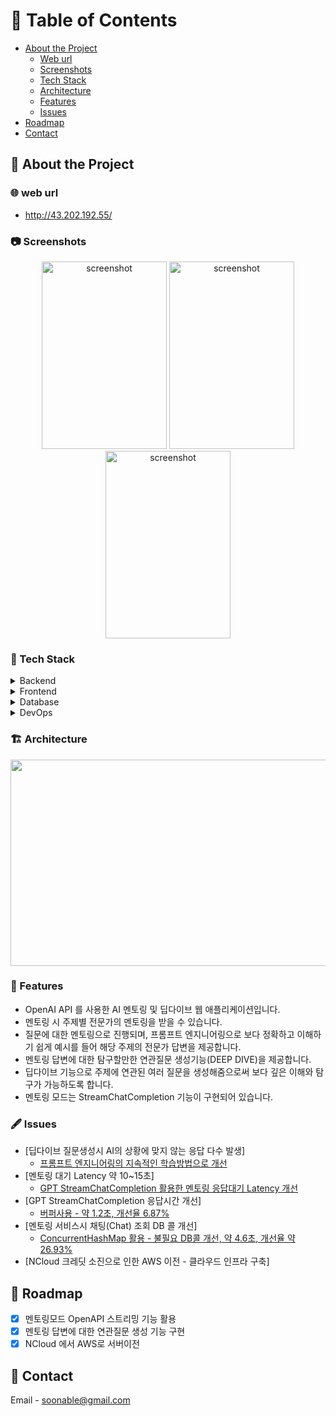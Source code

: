 <!-- Table of Contents -->
# :notebook_with_decorative_cover: Table of Contents

- [About the Project](#star2-about-the-project)
  * [Web url](#globe_with_meridians-web-url)
  * [Screenshots](#camera-screenshots)
  * [Tech Stack](#space_invader-tech-stack)
  * [Architecture](#building_construction-architecture)
  * [Features](#dart-features)
  * [Issues](#fountain_pen-issues)
- [Roadmap](#compass-roadmap)
- [Contact](#handshake-contact)

<!-- About the Project -->
## :star2: About the Project

<!-- Web URL -->
### :globe_with_meridians: web url
- http://43.202.192.55/

<!-- Screenshots -->
### :camera: Screenshots
<div align="center"> 
  <img src="https://github.com/soonhankwon/dev-space-x-backend/assets/113872320/0a7a7f3b-b7d0-4e62-a6e0-bef64cf2149e" width="200" height="300" alt="screenshot"/>
  <img src="https://github.com/soonhankwon/dev-space-x-backend/assets/113872320/114c4e79-fef2-4b56-82a2-23bcfa90c9dd" width="200" height="300" alt="screenshot"/>
  <img src="https://github.com/soonhankwon/dev-space-x-backend/assets/113872320/d8e3e9b6-5181-4843-a1b7-a26bfdd9d2b4" width="200" height="300" alt="screenshot"/>
</div>

<!-- TechStack -->
### :space_invader: Tech Stack

<details>
  <summary>Backend</summary>
 
  - Java 17 Amazon Corretto
  - SpringBoot 2.7.15
  - theokanning.openai-gpt3-java 0.16.0
  - Spring Data JPA
  - Spring Security 5.7.10
  - Spring WebSocket 5.3.29
</details>

<details>
  <summary>Frontend</summary>
 
  - Thymeleaf
  - Javascript
</details>

<details>
<summary>Database</summary>
 
  - MySQL 8.0.33</a></li>
</details>

<details>
<summary>DevOps</summary>
 
  - AWS VPC
  - AWS EC2
  - AWS RDS
  - Docker
  - Github Actions
</details>

<!-- Architecture -->
### :building_construction: Architecture
<div align="center"> 
<img src="https://github.com/soonhankwon/tech-interview-defense/assets/113872320/dd084992-eeaf-4ce2-95a2-a9ebce0b10c0" width="540" height="330">
</div>

<!-- Features -->
### :dart: Features

- OpenAI API 를 사용한 AI 멘토링 및 딥다이브 웹 애플리케이션입니다.
- 멘토링 시 주제별 전문가의 멘토링을 받을 수 있습니다.
- 질문에 대한 멘토링으로 진행되며, 프롬프트 엔지니어링으로 보다 정확하고 이해하기 쉽게 예시를 들어 해당 주제의 전문가 답변을 제공합니다.
- 멘토링 답변에 대한 탐구할만한 연관질문 생성기능(DEEP DIVE)을 제공합니다.
- 딥다이브 기능으로 주제에 연관된 여러 질문을 생성해줌으로써 보다 깊은 이해와 탐구가 가능하도록 합니다. 
- 멘토링 모드는 StreamChatCompletion 기능이 구현되어 있습니다.

<!-- Issue -->
### :fountain_pen: Issues

- [딥다이브 질문생성시 AI의 상황에 맞지 않는 응답 다수 발생]
  * [프롬프트 엔지니어링의 지속적인 학습방법으로 개선](https://www.notion.so/AI-98e141417a1745a780ca57626429b144?pvs=4)
- [멘토링 대기 Latency 약 10~15초]
  * [GPT StreamChatCompletion 활용한 멘토링 응답대기 Latency 개선](https://www.notion.so/GPT-Stream-Completion-4dd198e0fe0745eab3ca1dad284c4e67?pvs=4)
- [GPT StreamChatCompletion 응답시간 개선]
  * [버퍼사용 - 약 1.2초, 개선율 6.87%](https://www.notion.so/GPT-StreamChatCompletion-5d83e24ec90b4e7282b0c310ea38690c?pvs=4)
- [멘토링 서비스시 채팅(Chat) 조회 DB 콜 개선]
  * [ConcurrentHashMap 활용 - 불필요 DB콜 개선, 약 4.6초, 개선율 약 26.93%](https://www.notion.so/Chat-DB-ConcurrentHashMap-648ad21769d94d7ba61e9036f016de19?pvs=4)
- [NCloud 크레딧 소진으로 인한 AWS 이전 - 클라우드 인프라 구축]

<!-- Roadmap -->
## :compass: Roadmap

* [x] 멘토링모드 OpenAPI 스트리밍 기능 활용
* [x] 멘토링 답변에 대한 연관질문 생성 기능 구현
* [x] NCloud 에서 AWS로 서버이전  

<!-- Contact -->
## :handshake: Contact

Email - soonable@gmail.com
